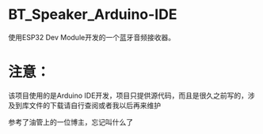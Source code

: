 # BT_Speaker_Arduino-IDE
使用ESP32 Dev Module开发的一个蓝牙音频接收器。

# 注意：
该项目使用的是Arduino IDE开发，项目只提供源代码，而且是很久之前写的，涉及到库文件的下载请自行查阅或者我以后再来维护

参考了油管上的一位博主，忘记叫什么了
